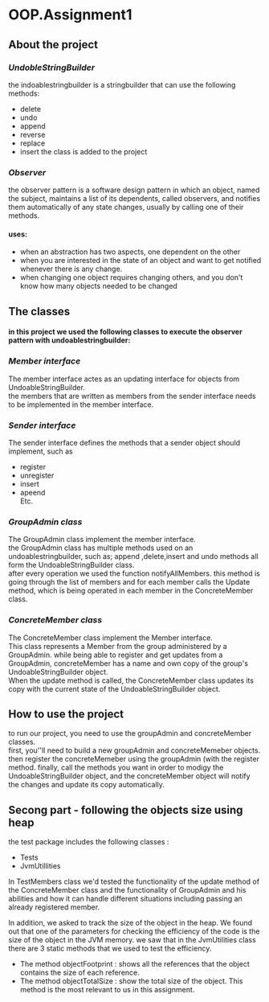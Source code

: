 # OOP.Assignment1

## About the project
### _UndobleStringBuilder_
the indoablestringbuilder is a stringbuilder that can use the following methods: 
* delete 
* undo
* append 
* reverse 
* replace 
* insert 
the class is added to the project 

### _Observer_
the observer pattern is a software design pattern in which an object, named the subject, maintains a list of its dependents, called observers, and notifies them automatically of any state changes, usually by calling one of their methods.

#### uses:
* when an abstraction has two aspects, one dependent on the other
* when you are interested in the state of an object and want to get notified whenever there is any change.
* when changing one object requires changing others, and you don't know how many objects needed to be changed

## The classes 
#### in this project we used the following classes to execute the observer pattern with undoablestringbuilder:

### _Member interface_
The member interface actes as an updating interface for objects from UndoableStringBuilder. <br />
the members that are written as members from the sender interface needs to be implemented in the member interface.

### _Sender interface_ 
The sender interface defines the methods that a sender object should implement, such as 
* register
* unregister 
* insert 
* apeend <br />
Etc. 

### _GroupAdmin class_ 
The GroupAdmin class implement the member interface. <br />
the GroupAdmin class has multiple methods used on an undoablestringbuilder, such as; append ,delete,insert and undo methods all form the UndoableStringBuilder class. <br />
after every operation we used the function notifyAllMembers. this method is going through the list of members and for each member calls the Update method, which is being operated in each member in the ConcreteMember class. 

### _ConcreteMember class_ 
The ConcreteMember class implement the Member interface.  <br />
This class represents a Member from the group administered by a GroupAdmin. while being able to register and get updates from a GroupAdmin, concreteMember has a name and own copy of the group's UndoableStringBuilder object.  <br />
When the update method is called, the ConcreteMember class updates its copy with the current state of the UndoableStringBuilder object.

## How to use the project 
to run our project, you need to use the groupAdmin and concreteMember classes. <br />
first, you''ll need to build a new groupAdmin and concreteMemeber objects. then register the concreteMemeber using the groupAdmin (with the register method. finally, call the methods you want in order to modigy the  UndoableStringBuilder object, and the concreteMember object will notify the changes and update its copy automatically.

## Secong part - following the objects size using heap
the test package includes the following classes : 
* Tests
* JvmUtillities 




In TestMembers class we'd tested the functionality of the update method of the ConcreteMember class and the functionality of GroupAdmin and his abilities and how it can handle different situations including passing an already registered member.

In addition, we asked to track the size of the object in the heap. We found out that one of the parameters for checking the efficiency of the code is the size of the object in the JVM memory. we saw that in the JvmUtilities class there are 3 static methods that we used to test the efficiency.

* The method objectFootprint : shows all the references that the object contains the size of each reference.
* The method objectTotalSize : show the total size of the object. This method is the most relevant to us in this assignment.











